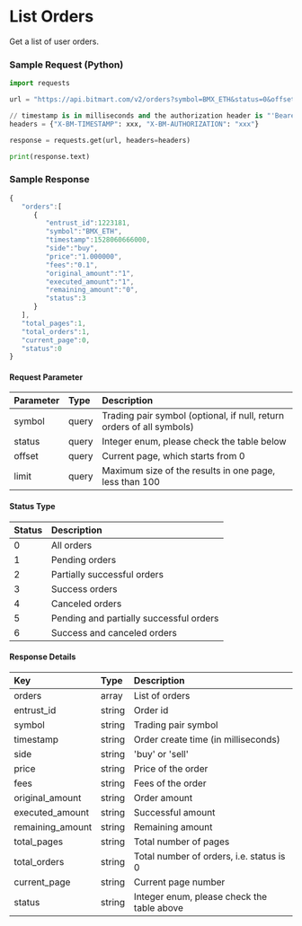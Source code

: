 # List Orders

Get a list of user orders.

### Sample Request \(Python\)

```py
import requests

url = "https://api.bitmart.com/v2/orders?symbol=BMX_ETH&status=0&offset=0&limit=100"

// timestamp is in milliseconds and the authorization header is "'Bearer ' + token"
headers = {"X-BM-TIMESTAMP": xxx, "X-BM-AUTHORIZATION": "xxx"}

response = requests.get(url, headers=headers)

print(response.text)
```

### Sample Response

```js
{
   "orders":[
      {
         "entrust_id":1223181,
         "symbol":"BMX_ETH",
         "timestamp":1528060666000,
         "side":"buy",
         "price":"1.000000",
         "fees":"0.1",
         "original_amount":"1",
         "executed_amount":"1",
         "remaining_amount":"0",
         "status":3
      }
   ],
   "total_pages":1,
   "total_orders":1,
   "current_page":0,
   "status":0
}
```

#### Request Parameter

| Parameter | Type | Description |
| :--- | :--- | :--- |
| symbol | query | Trading pair symbol (optional, if null, return orders of all symbols) |
| status | query | Integer enum, please check the table below |
| offset | query | Current page, which starts from 0 |
| limit | query | Maximum size of the results in one page, less than 100 |


#### Status Type
| Status | Description |
| :--- | :--- |
| 0 | All orders |
| 1 | Pending orders |
| 2 | Partially successful orders |
| 3 | Success orders |
| 4 | Canceled orders |
| 5 | Pending and partially successful orders |
| 6 | Success and canceled orders |



#### Response Details

| Key | Type | Description |
| :--- | :--- | :--- |
| orders | array | List of orders |
| entrust_id | string | Order id |
| symbol | string | Trading pair symbol |
| timestamp | string | Order create time (in milliseconds) |
| side | string | 'buy' or 'sell' |
| price | string | Price of the order |
| fees | string | Fees of the order |
| original_amount | string | Order amount |
| executed_amount | string | Successful amount |
| remaining_amount | string | Remaining amount |
| total_pages | string | Total number of pages |
| total_orders | string | Total number of orders, i.e. status is 0 |
| current_page | string | Current page number |
| status | string | Integer enum, please check the table above |




